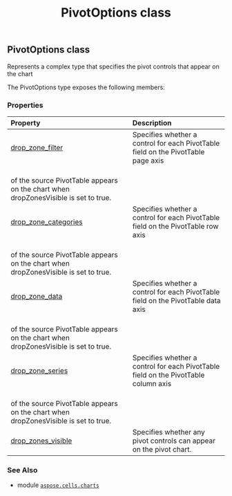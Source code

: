 ﻿---
title: PivotOptions class
second_title: Aspose.Cells for Python via .NET API References
description: 
type: docs
weight: 210
url: /aspose.cells.charts/pivotoptions/
is_root: false
---

## PivotOptions class

Represents a complex type that specifies the pivot controls that appear on the chart



The PivotOptions type exposes the following members:

### Properties
| Property | Description |
| :- | :- |
| [drop_zone_filter](/cells/python-net/aspose.cells.charts/pivotoptions/drop_zone_filter) | Specifies whether a control for each PivotTable field on the PivotTable page axis<br/>of the source PivotTable appears on the chart when dropZonesVisible is set to true. |
| [drop_zone_categories](/cells/python-net/aspose.cells.charts/pivotoptions/drop_zone_categories) | Specifies whether a control for each PivotTable field on the PivotTable row axis<br/>of the source PivotTable appears on the chart when dropZonesVisible is set to true. |
| [drop_zone_data](/cells/python-net/aspose.cells.charts/pivotoptions/drop_zone_data) | Specifies whether a control for each PivotTable field on the PivotTable data axis<br/>of the source PivotTable appears on the chart when dropZonesVisible is set to true. |
| [drop_zone_series](/cells/python-net/aspose.cells.charts/pivotoptions/drop_zone_series) | Specifies whether a control for each PivotTable field on the PivotTable column axis<br/>of the source PivotTable appears on the chart when dropZonesVisible is set to true. |
| [drop_zones_visible](/cells/python-net/aspose.cells.charts/pivotoptions/drop_zones_visible) | Specifies whether any pivot controls can appear on the pivot chart. |



### See Also
* module [`aspose.cells.charts`](..)
